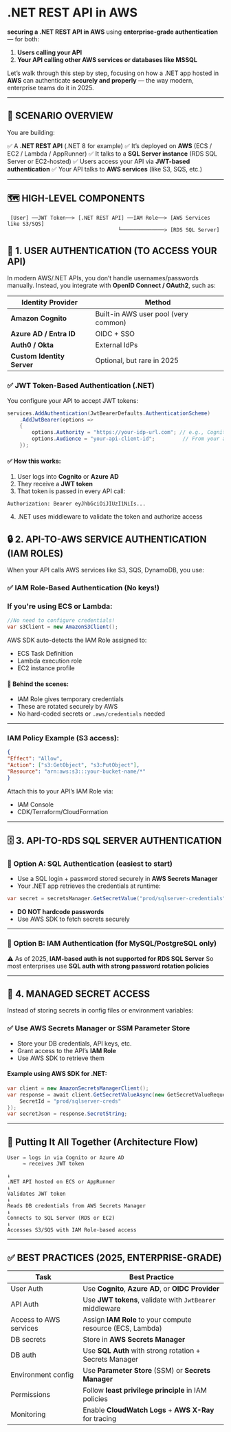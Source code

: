 # .NET REST API in AWS

**securing a .NET REST API in AWS** using **enterprise-grade authentication** — for both:

1.  **Users calling your API**
2.  **Your API calling other AWS services or databases like MSSQL**

Let’s walk through this step by step, focusing on how a .NET app hosted in **AWS** can authenticate **securely and properly** — the way modern, enterprise teams do it in 2025.

* * *

## 🧱 SCENARIO OVERVIEW

You are building:

✅ A **.NET REST API** (.NET 8 for example)
✅ It’s deployed on **AWS** (ECS / EC2 / Lambda / AppRunner)
✅ It talks to a **SQL Server instance** (RDS SQL Server or EC2-hosted)
✅ Users access your API via **JWT-based authentication**
✅ Your API talks to **AWS services** (like S3, SQS, etc.)

* * *

## 🗺️ HIGH-LEVEL COMPONENTS

```plaintext
 [User] ──JWT Token──> [.NET REST API] ──IAM Role──> [AWS Services like S3/SQS]
                                    └──────────────> [RDS SQL Server]

```

## 🔐 1. USER AUTHENTICATION (TO ACCESS YOUR API)

In modern AWS/.NET APIs, you don’t handle usernames/passwords manually.
Instead, you integrate with **OpenID Connect / OAuth2**, such as:

| Identity Provider | Method |
| --- | --- |
| **Amazon Cognito** | Built-in AWS user pool (very common) |
| **Azure AD / Entra ID** | OIDC + SSO |
| **Auth0 / Okta** | External IdPs |
| **Custom Identity Server** | Optional, but rare in 2025 |

### ✅ JWT Token-Based Authentication (.NET)

You configure your API to accept JWT tokens:

```c#
services.AddAuthentication(JwtBearerDefaults.AuthenticationScheme)
    .AddJwtBearer(options =>
    {
        options.Authority = "https://your-idp-url.com"; // e.g., Cognito or Azure AD
        options.Audience = "your-api-client-id";         // From your app registration
    });

```

#### ✅ How this works:

1.  User logs into **Cognito** or **Azure AD**
2.  They receive a **JWT token**
3.  That token is passed in every API call:

```http
Authorization: Bearer eyJhbGciOiJIUzI1NiIs...
```

4. .NET uses middleware to validate the token and authorize access

## 🔒 2. API-TO-AWS SERVICE AUTHENTICATION (IAM ROLES)

When your API calls AWS services like S3, SQS, DynamoDB, you use:

### ✅ IAM Role-Based Authentication (No keys!)

### If you're using ECS or Lambda:

```c#
//No need to configure credentials! 
var s3Client = new AmazonS3Client();
```

AWS SDK auto-detects the IAM Role assigned to:

-   ECS Task Definition
-   Lambda execution role
-   EC2 instance profile

#### 🧠 Behind the scenes:

-   IAM Role gives temporary credentials
-   These are rotated securely by AWS
-   No hard-coded secrets or `.aws/credentials` needed
* * *

### IAM Policy Example (S3 access):

```json
{   
"Effect": "Allow",   
"Action": ["s3:GetObject", "s3:PutObject"],   
"Resource": "arn:aws:s3:::your-bucket-name/*" 
}
```

Attach this to your API’s IAM Role via:

-   IAM Console
-   CDK/Terraform/CloudFormation
* * *

## 🗄️ 3. API-TO-RDS SQL SERVER AUTHENTICATION

### 🧩 Option A: SQL Authentication (easiest to start)

-   Use a SQL login + password stored securely in **AWS Secrets Manager**
-   Your .NET app retrieves the credentials at runtime:

```csharp
var secret = secretsManager.GetSecretValue("prod/sqlserver-credentials");  var conn = new SqlConnection($"Server=my-rds-endpoint;User ID={secret.User};Password={secret.Password}");
```

-   **DO NOT hardcode passwords**
-   Use AWS SDK to fetch secrets securely
* * *

### 🧩 Option B: IAM Authentication (for MySQL/PostgreSQL only)

⚠️ As of 2025, **IAM-based auth is not supported for RDS SQL Server**
So most enterprises use **SQL auth with strong password rotation policies**

* * *

## 🔐 4. MANAGED SECRET ACCESS

Instead of storing secrets in config files or environment variables:

### ✅ Use AWS Secrets Manager or SSM Parameter Store

-   Store your DB credentials, API keys, etc.
-   Grant access to the API’s **IAM Role**
-   Use AWS SDK to retrieve them

#### Example using AWS SDK for .NET:

```csharp
var client = new AmazonSecretsManagerClient();
var response = await client.GetSecretValueAsync(new GetSecretValueRequest {
    SecretId = "prod/sqlserver-creds"
});
var secretJson = response.SecretString;

```

* * *

## 🧱 Putting It All Together (Architecture Flow)

```plaintext
User → logs in via Cognito or Azure AD
     → receives JWT token

↓
.NET API hosted on ECS or AppRunner
↓
Validates JWT token
↓
Reads DB credentials from AWS Secrets Manager
↓
Connects to SQL Server (RDS or EC2)
↓
Accesses S3/SQS with IAM Role-based access

```

* * *

## ✅ BEST PRACTICES (2025, ENTERPRISE-GRADE)

| Task | Best Practice |
| --- | --- |
| User Auth | Use **Cognito**, **Azure AD**, or **OIDC Provider** |
| API Auth | Use **JWT tokens**, validate with `JwtBearer` middleware |
| Access to AWS services | Assign **IAM Role** to your compute resource (ECS, Lambda) |
| DB secrets | Store in **AWS Secrets Manager** |
| DB auth | Use **SQL Auth** with strong rotation + Secrets Manager |
| Environment config | Use **Parameter Store** (SSM) or **Secrets Manager** |
| Permissions | Follow **least privilege principle** in IAM policies |
| Monitoring | Enable **CloudWatch Logs** + **AWS X-Ray** for tracing |
